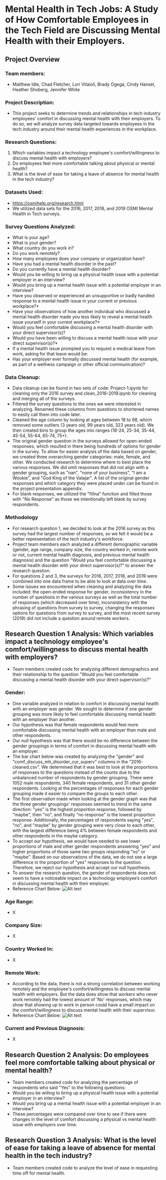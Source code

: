 #  Mental Health in Tech Jobs: A Study of How Comfortable Employees in the Tech Field are Discussing Mental Health with their Employers.
## Project Overview
### Team members:
- Matthew Idle, Chad Fletcher, Lori Vitaioli, Brady Ogega, Cindy Hansel, Heather Shoberg, Jennifer White
### Project Description:
- This project seeks to determine trends and relationships in tech industry employees’ comfort in discussing mental health with their employers. To do so, we will analyze survey data targeted towards employees in the tech industry around their mental health experiences in the workplace.
### Research Questions:
1. Which variables impact a technology employee's comfort/willingness to discuss mental health with employers?
2. Do employees feel more comfortable talking about physical or mental health?
3. What is the level of ease for taking a leave of absence for mental health in the tech industry?
### Datasets Used:
- https://osmihelp.org/research.html
- We utilized data sets for the 2016, 2017, 2018, and 2019 OSMI Mental Health in Tech surveys.
### Survey Questions Analyzed:
- What is your age?
- What is your gender?
- What country do you work in?
- Do you work remotely?
- How many employees does your company or organization have?
- Have you had a mental health disorder in the past?
- Do you currently have a mental health disorder?
- Would you be willing to bring up a physical health issue with a potential employer in an interview?
- Would you bring up a mental health issue with a potential employer in an interview?
- Have you observed or experienced an unsupportive or badly handled response to a mental health issue in your current or previous workplace?*
- Have your observations of how another individual who discussed a mental health disorder made you less likely to reveal a mental health issue yourself in your current workplace?*
- Would you feel comfortable discussing a mental health disorder with your direct supervisor(s)?
- Would you have been willing to discuss a mental health issue with your direct supervisor(s)?*
- If a mental health issue prompted you to request a medical leave from work, asking for that leave would be:
- Has your employer ever formally discussed mental health (for example, as part of a wellness campaign or other official communication)?
### Data Cleanup:
- Data cleanup can be found in two sets of code: Project-1.ipynb for cleaning only the 2016 survey and clean_2016-2019.ipynb for cleaning and merging all of the surveys. 
- Filtered the survey questions to the ones we were interested in analyzing. Renamed these columns from questions to shortened names to easily call them into code later. 
- Cleaned the age column by looking at ages between 18 to 98, which removed some outliers (3 years old, 99 years old, 323 years old). We then created bins to group the ages into ranges (18-24, 25-34, 35-44, 45-54, 55-64, 65-74, 75+).
- The original gender question in the surveys allowed for open-ended responses, which resulted in there being hundreds of options for gender in the survey. To allow for easier analysis of the data based on gender, we created three overarching gender categories: male, female, and other. We conducted research to determine where to best place the various responses. We did omit responses that did not align with a gender grouping, such as "nan", "none of your business", "I am a Wookie", and "God King of the Valajar". A list of the original gender responses and which category they were placed under can be found in the project presentation appendix. 
- For blank responses, we utilized the "fillna" function and filled those with "No Response" as those we intentionally left blank by survey respondents.
### Methodology
- For research question 1, we decided to look at the 2016 survey as this survey had the largest number of responses, so we felt it would be a better representation of the tech industry's workforce.
- Project team members each analyzed a different demographic variable (gender, age range, company size, the country worked in, remote work or not, current mental health diagnosis, and previous mental health diagnosis) and the question "Would you feel comfortable discussing a mental health disorder with your direct supervisor(s)?" to answer the research question.
- For questions 2 and 3, the surveys for 2016, 2017, 2018, and 2019 were combined into one data frame to be able to look at data over time.
- Some issues we encountered when cleaning and analyzing the data included: the open-ended response for gender, inconsistency in the number of questions in the various surveys as well as the total number of responses (which decreased over time), inconsistency with the phrasing of questions from survey to survey, changing the responses options for questions from survey to survey, and the most recent survey (2019) did not include a question around remote workers.
## Research Question 1 Analysis: Which variables impact a technology employee's comfort/willingness to discuss mental health with employers?
- Team members created code for analyzing different demographics and their relationship to the question "Would you feel comfortable discussing a mental health disorder with your direct supervisor(s)?"
### Gender: 
- One variable analyzed in relation to comfort in discussing mental health with an employer was gender. We sought to determine if one gender grouping was more likely to feel comfortable discussing mental health with an employer than another. 
- Our hypothesis was that female respondents would feel more comfortable discussing mental health with an employer than male and other respondents. 
- Our null hypothesis was that there would be no difference between the gender groupings in terms of comfort in discussing mental health with an employer.
- The bar chart below was created by analyzing the "gender" and "comf_discuss_mh_disorder_cur_superv" columns in the "2016-cleaned.csv". We determined that it was best to look at the proportions of responses to the questions instead of the counts due to the unbalanced number of respondents by gender grouping. There were 1052 male respondents, 340 female respondents, and 31 other gender respondents. Looking at the percentages of responses for each gender grouping made it easier to compare the groups to each other. 
- The first observation made when looking at the gender graph was that the three gender groupings' responses seemed to trend in the same direction: "yes" is the highest proportion response, followed by "maybe", then "no", and finally "no response" is the lowest proportion response. Additionally, the percentages of respondents saying "yes", "no", and "maybe" by gender grouping were very close to each other, with the largest difference being 4% between female respondents and other respondents in the maybe category. 
- To accept our hypothesis, we would have needed to see lower proportions of male and other gender respondents answering "yes" and higher proportions of those same two groups responding "no" or "maybe". Based on our observations of the data, we do not see a large difference in the proportion of "yes" responses to the question. Therefore, we reject our hypothesis and accept our null hypothesis.
- To answer the research question, the gender of respondents does not seem to have a noticeable impact on a technology employee’s comfort in discussing mental health with their employer.
- Reference Chart Below:
![Alt text](Figures/Comfort_by_Gender_Proportions_All.png)
### Age Range:
- X
### Company Size:
- X
### Country Worked In:
- X
### Remote Work: 
- According to the data, there is not a strong correlation between working remotely and the employee's comfort/willingness to discuss mental health with employers. But the data does show that workers who never work remotely had the lowest amount of 'No' responses, which may show that showing up to work in person could have a small impact on the comfort/willingness to discuss mental health with their supervisor.
- Reference Chart Below:
![Alt text](Figures/remote_comf_sup.png)
### Current and Previous Diagnosis:
- X
## Research Question 2 Analysis: Do employees feel more comfortable talking about physical or mental health?
- Team members created code for analyzing the percentage of respondents who said "Yes" to the following questions:
- Would you be willing to bring up a physical health issue with a potential employer in an interview?
- Would you bring up a mental health issue with a potential employer in an interview?
- These percentages were compared over time to see if there were changes in the level of comfort discussing a physical vs mental health issue with employers over time.
## Research Question 3 Analysis: What is the level of ease for taking a leave of absence for mental health in the tech industry?
- Team members created code to analyze the level of ease in requesting time off for mental health.
